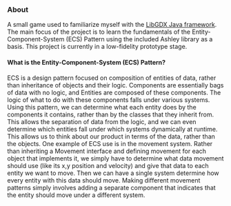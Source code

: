 ### About
A small game used to familiarize myself with the [LibGDX Java framework](libgdx.com). The main focus of the project is to learn the fundamentals of the Entity-Component-System (ECS) Pattern using the included Ashley library as a basis. This project is currently in a low-fidelity prototype stage.

#### What is the Entity-Component-System (ECS) Pattern?
ECS is a design pattern focused on composition of entities of data, rather than inheritance of objects and their logic. Components are essentially bags of data with no logic, and Entities are composed of these components. The logic of what to do with these components falls under various systems.
Using this pattern, we can determine what each entity does by the components it contains, rather than by the classes that they inherit from. This allows the separation of data from the logic, and we can even determine which entities fall under which systems dynamically at runtime. This allows us to think about our product in terms of the data, rather than the objects.
One example of ECS use is in the movement system. Rather than inheriting a Movement interface and defining movement for each object that implements it, we simply have to determine what data movement should use (like its x,y position and velocity) and give that data to each entity we want to move. Then we can have a single system determine how every entity with this data should move. Making different movement patterns simply involves adding a separate component that indicates that the entity should move under a different system.
